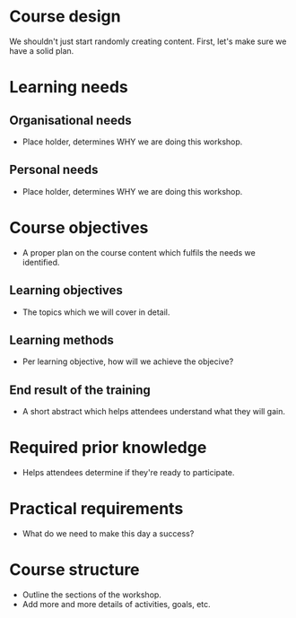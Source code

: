 # Course design

We shouldn't just start randomly creating content. First, let's make sure we have a solid plan.


# Learning needs

## Organisational needs

- Place holder, determines WHY we are doing this workshop.

## Personal needs

- Place holder, determines WHY we are doing this workshop.


# Course objectives

- A proper plan on the course content which fulfils the needs we identified.

## Learning objectives

- The topics which we will cover in detail.

## Learning methods

- Per learning objective, how will we achieve the objecive?

## End result of the training

- A short abstract which helps attendees understand what they will gain.


# Required prior knowledge

- Helps attendees determine if they're ready to participate.


# Practical requirements

- What do we need to make this day a success?


# Course structure

- Outline the sections of the workshop. 
- Add more and more details of activities, goals, etc.


